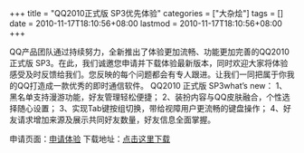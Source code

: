 +++
title = "QQ2010正式版 SP3优先体验"
categories = ["大杂烩"]
tags = []
date = 2010-11-17T18:10:56+08:00
lastmod = 2010-11-17T18:10:56+08:00
+++



QQ产品团队通过持续努力，全新推出了体验更加流畅、功能更加完善的QQ2010 正式版 SP3。在此，我们诚邀您申请并下载体验最新版本，同时欢迎大家将体验感受及时反馈给我们。您反映的每个问题都会有专人跟进。让我们一同把属于你我的QQ打造成一款优秀的即时通信软件。
      QQ2010 正式版 SP3what’s new：
      1、黑名单支持漫游功能，好友管理轻松便捷；
      2、装扮内容与QQ皮肤融合，个性选择随心设置；
      3、实现Tab键按组切换，带给视障用户更流畅的键盘操作；
      4、好友请求增加来源及展示共同好友数量，好友信息全面掌握。

申请页面：<a href="http://exp.qq.com/cgi-bin/present/tec_cgi_present_join?plan_id=139&source_flag=0">申请体验</a>
下载地址：<a href="http://exp.qq.com/cgi-bin/present/tec_cgi_dl_report?plan_id=139&xurl=http://dl_dir.qq.com/qqfile/qq/QQ2010/QQ2010SP3_Trial.exe">点击这里下载</a>